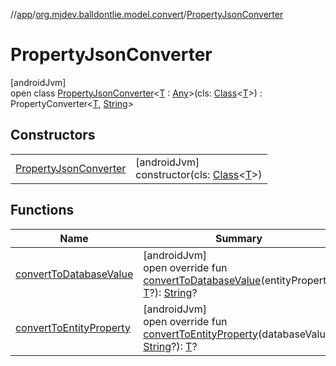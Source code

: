 //[app](../../../index.md)/[org.mjdev.balldontlie.model.convert](../index.md)/[PropertyJsonConverter](index.md)

# PropertyJsonConverter

[androidJvm]\
open class [PropertyJsonConverter](index.md)&lt;[T](index.md) : [Any](https://kotlinlang.org/api/latest/jvm/stdlib/kotlin/-any/index.html)&gt;(cls: [Class](https://developer.android.com/reference/kotlin/java/lang/Class.html)&lt;[T](index.md)&gt;) : PropertyConverter&lt;[T](index.md), [String](https://kotlinlang.org/api/latest/jvm/stdlib/kotlin/-string/index.html)&gt;

## Constructors

| | |
|---|---|
| [PropertyJsonConverter](-property-json-converter.md) | [androidJvm]<br>constructor(cls: [Class](https://developer.android.com/reference/kotlin/java/lang/Class.html)&lt;[T](index.md)&gt;) |

## Functions

| Name | Summary |
|---|---|
| [convertToDatabaseValue](convert-to-database-value.md) | [androidJvm]<br>open override fun [convertToDatabaseValue](convert-to-database-value.md)(entityProperty: [T](index.md)?): [String](https://kotlinlang.org/api/latest/jvm/stdlib/kotlin/-string/index.html)? |
| [convertToEntityProperty](convert-to-entity-property.md) | [androidJvm]<br>open override fun [convertToEntityProperty](convert-to-entity-property.md)(databaseValue: [String](https://kotlinlang.org/api/latest/jvm/stdlib/kotlin/-string/index.html)?): [T](index.md)? |

